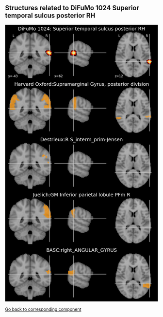 


## Structures related to DiFuMo 1024 Superior temporal sulcus posterior RH

![144](144.jpg "Structures related to DiFuMo 1024 Superior temporal sulcus posterior RH")

[Go back to corresponding component](https://parietal-inria.github.io/DiFuMo/1024/html/144.html)